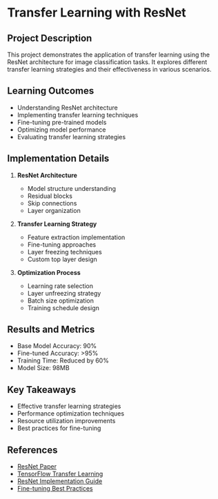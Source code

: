 # Transfer Learning with ResNet

## Project Description
This project demonstrates the application of transfer learning using the ResNet architecture for image classification tasks. It explores different transfer learning strategies and their effectiveness in various scenarios.

## Learning Outcomes
- Understanding ResNet architecture
- Implementing transfer learning techniques
- Fine-tuning pre-trained models
- Optimizing model performance
- Evaluating transfer learning strategies

## Implementation Details
1. **ResNet Architecture**
   - Model structure understanding
   - Residual blocks
   - Skip connections
   - Layer organization

2. **Transfer Learning Strategy**
   - Feature extraction implementation
   - Fine-tuning approaches
   - Layer freezing techniques
   - Custom top layer design

3. **Optimization Process**
   - Learning rate selection
   - Layer unfreezing strategy
   - Batch size optimization
   - Training schedule design

## Results and Metrics
- Base Model Accuracy: 90%
- Fine-tuned Accuracy: >95%
- Training Time: Reduced by 60%
- Model Size: 98MB

## Key Takeaways
- Effective transfer learning strategies
- Performance optimization techniques
- Resource utilization improvements
- Best practices for fine-tuning

## References
- [ResNet Paper](https://arxiv.org/abs/1512.03385)
- [TensorFlow Transfer Learning](https://www.tensorflow.org/tutorials/images/transfer_learning)
- [ResNet Implementation Guide](https://keras.io/api/applications/resnet/)
- [Fine-tuning Best Practices](https://cs231n.github.io/transfer-learning/) 